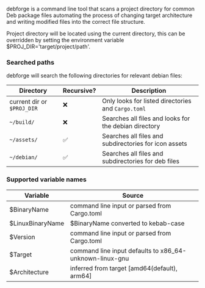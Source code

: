 debforge is a command line tool that scans a project directory for common Deb package files automating the process
of changing target architecture and writing modified files into the correct file structure.

Project directory will be located using the current directory, this can be overridden by setting the environment
variable $PROJ_DIR='target/project/path'.

### Searched paths
debforge will search the following directories for relevant debian files:

| Directory                    | Recursive? | Description                                                |
| ---------------------------- | ---------- | ---------------------------------------------------------- |
| current dir or `$PROJ_DIR`   | ❌         | Only looks for listed directories and `Cargo.toml`         |
| `~/build/`                   | ❌         | Searches all files and looks for the debian directory      |
| `~/assets/`                  | ✅         | Searches all files and subdirectories for icon assets      |
| `~/debian/`                  | ✅         | Searches all files and subdirectories for deb files        |


### Supported variable names
| Variable                | Source                                                   |
| ----------------------- | -------------------------------------------------------- |
| $BinaryName             | command line input or parsed from Cargo.toml             |
| $LinuxBinaryName        | $BinaryName converted to kebab-case                      |
| $Version                | command line input or parsed from Cargo.toml             |
| $Target                 | command line input defaults to x86_64-unknown-linux-gnu  |
| $Architecture           | inferred from target [amd64(default), arm64]             |
